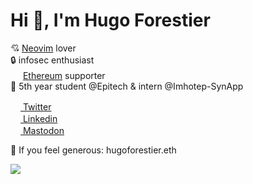 # Hi :wave:, I'm Hugo Forestier

:cupid: [Neovim](https://github.com/neovim/neovim) lover \
:lock: infosec enthusiast \
<img src="https://github.com/spothq/cryptocurrency-icons/blob/master/svg/icon/eth.svg" width="16px" height="auto"> [Ethereum](https://github.com/ethereum) supporter \
:seedling: 5th year student @Epitech & intern @Imhotep-SynApp 

[<img src="https://github.com/hussainweb/hussainweb/blob/main/icons/twitter.png" width="16px" height="auto"> Twitter](https://twitter.com/forestierhug0) \
[<img src="https://github.com/hussainweb/hussainweb/blob/main/icons/linkedin.png" width="16px" height="auto"> Linkedin](https://linkedin.com/in/hugo-forestier-0993a317b/) \
[<img src="https://upload.wikimedia.org/wikipedia/commons/4/48/Mastodon_Logotype_%28Simple%29.svg" width="16px" height="auto"> Mastodon](https://infosec.exchange/@forestierhugo)

💸 If you feel generous: hugoforestier.eth

<img src="https://komarev.com/ghpvc/?username=hugoforestier&label=Profile%20views&color=0e75b6&style=flat">
